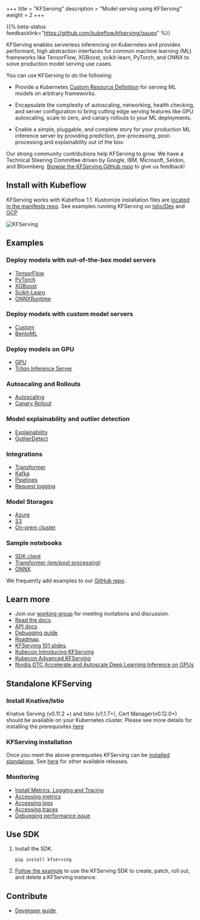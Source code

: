 +++
title = "KFServing"
description = "Model serving using KFServing"
weight = 2
+++

{{% beta-status 
  feedbacklink="https://github.com/kubeflow/kfserving/issues" %}}

KFServing enables serverless inferencing on Kubernetes and provides performant, high abstraction interfaces for common machine learning (ML) frameworks like TensorFlow, XGBoost, scikit-learn, PyTorch, and ONNX to solve production model serving use cases.

You can use KFServing to do the following:

* Provide a Kubernetes [Custom Resource Definition](https://kubernetes.io/docs/concepts/extend-kubernetes/api-extension/custom-resources/) for serving ML models on arbitrary frameworks.

* Encapsulate the complexity of autoscaling, networking, health checking, and server configuration to bring cutting edge serving features like GPU autoscaling, scale to zero, and canary rollouts to your ML deployments.

* Enable a simple, pluggable, and complete story for your production ML inference server by providing prediction, pre-processing, post-processing and explainability out of the box.

Our strong community contributions help KFServing to grow. We have a Technical Steering Committee driven by Google, IBM, Microsoft, Seldon, and Bloomberg. [Browse the KFServing GitHub repo](https://github.com/kubeflow/kfserving) to give us feedback!

## Install with Kubeflow
KFServing works with Kubeflow 1.1. Kustomize installation files are [located in the manifests repo](https://github.com/kubeflow/manifests/tree/master/kfserving).
See examples running KFServing on [Istio/Dex](https://github.com/kubeflow/kfserving/tree/master/docs/samples/istio-dex) and [GCP](https://github.com/kubeflow/kfserving/tree/master/docs/samples/gcp-iap)

<img src="../kfserving.png" alt="KFServing">

## Examples

### Deploy models with out-of-the-box model servers
* [TensorFlow](https://github.com/kubeflow/kfserving/tree/master/docs/samples/tensorflow)
* [PyTorch](https://github.com/kubeflow/kfserving/tree/master/docs/samples/pytorch)
* [XGBoost](https://github.com/kubeflow/kfserving/tree/master/docs/samples/xgboost)
* [Scikit-Learn](https://github.com/kubeflow/kfserving/tree/master/docs/samples/sklearn)
* [ONNXRuntime](https://github.com/kubeflow/kfserving/tree/master/docs/samples/onnx)

### Deploy models with custom model servers
* [Custom](https://github.com/kubeflow/kfserving/tree/master/docs/samples/custom)
* [BentoML](https://github.com/kubeflow/kfserving/tree/master/docs/samples/bentoml)

### Deploy models on GPU
* [GPU](https://github.com/kubeflow/kfserving/tree/master/docs/samples/accelerators)
* [Triton Inference Server](https://github.com/kubeflow/kfserving/tree/master/docs/samples/triton)

### Autoscaling and Rollouts
* [Autoscaling](https://github.com/kubeflow/kfserving/tree/master/docs/samples/autoscaling)
* [Canary Rollout](https://github.com/kubeflow/kfserving/tree/master/docs/samples/rollouts)

### Model explainability and outlier detection
* [Explainability](https://github.com/kubeflow/kfserving/tree/master/docs/samples/explanation/alibi)
* [OutlierDetect](https://github.com/kubeflow/kfserving/tree/master/docs/samples/outlier-detection/alibi-detect/cifar10)

### Integrations
* [Transformer](https://github.com/kubeflow/kfserving/tree/master/docs/samples/transformer/image_transformer)
* [Kafka](https://github.com/kubeflow/kfserving/tree/master/docs/samples/kafka)
* [Pipelines](https://github.com/kubeflow/kfserving/tree/master/docs/samples/pipelines)
* [Request logging](https://github.com/kubeflow/kfserving/tree/master/docs/samples/logger)

### Model Storages
* [Azure](https://github.com/kubeflow/kfserving/tree/master/docs/samples/azure)
* [S3](https://github.com/kubeflow/kfserving/tree/master/docs/samples/s3)
* [On-prem cluster](https://github.com/kubeflow/kfserving/tree/master/docs/samples/pvc)

### Sample notebooks
* [SDK client](https://github.com/kubeflow/kfserving/blob/master/docs/samples/client/kfserving_sdk_sample.ipynb)
* [Transformer (pre/post processing)](https://github.com/kubeflow/kfserving/blob/master/docs/samples/transformer/image_transformer/kfserving_sdk_transformer.ipynb)
* [ONNX](https://github.com/kubeflow/kfserving/blob/master/docs/samples/onnx/mosaic-onnx.ipynb)

We frequently add examples to our [GitHub repo](https://github.com/kubeflow/kfserving/tree/master/docs/samples/).

## Learn more
* Join our [working group](https://groups.google.com/forum/#!forum/kfserving) for meeting invitations and discussion.
* [Read the docs](https://github.com/kubeflow/kfserving/tree/master/docs).
* [API docs](https://github.com/kubeflow/kfserving/tree/master/docs/apis/README.md).
* [Debugging guide](https://github.com/kubeflow/kfserving/blob/master/docs/KFSERVING_DEBUG_GUIDE.md)
* [Roadmap](https://github.com/kubeflow/kfserving/tree/master/ROADMAP.md).
* [KFServing 101 slides](https://drive.google.com/file/d/16oqz6dhY5BR0u74pi9mDThU97Np__AFb/view).
* [Kubecon Introducing KFServing](https://kccncna19.sched.com/event/UaZo/introducing-kfserving-serverless-model-serving-on-kubernetes-ellis-bigelow-google-dan-sun-bloomberg)
* [Kubecon Advanced KFServing](https://kccncna19.sched.com/event/UaVw/advanced-model-inferencing-leveraging-knative-istio-and-kubeflow-serving-animesh-singh-ibm-clive-cox-seldon)
* [Nvidia GTC Accelerate and Autoscale Deep Learning Inference on GPUs](https://developer.nvidia.com/gtc/2020/video/s22459-vid)

## Standalone KFServing
### Install Knative/Istio
Knative Serving (v0.11.2 +) and Istio (v1.1.7+), Cert Manager(v0.12.0+) should be available on your Kubernetes cluster.
Please see more details for installing the prerequisites [here](https://github.com/kubeflow/kfserving#prerequisites)

### KFServing installation
Once you meet the above prerequsites KFServing can be [installed standalone](https://github.com/kubeflow/kfserving#standalone-kfserving-installation). See [here](https://github.com/kubeflow/kfserving/tree/master/install) for other available releases.

### Monitoring
* [Install Metrics, Logging and Tracing](https://knative.dev/docs/serving/installing-logging-metrics-traces/)
* [Accessing metrics](https://knative.dev/docs/serving/accessing-metrics/)
* [Accessing logs](https://knative.dev/docs/serving/accessing-logs/)
* [Accessing traces](https://knative.dev/docs/serving/accessing-traces/)
* [Debugging performance issue](https://knative.dev/docs/serving/debugging-performance-issues/)

## Use SDK
1. Install the SDK.
    ```
    pip install kfserving
    ```
1. [Follow the example](https://github.com/kubeflow/kfserving/blob/master/docs/samples/client/kfserving_sdk_sample.ipynb) to use the KFServing SDK to create, patch, roll out, and delete a KFServing instance.

## Contribute
* [Developer guide](https://github.com/kubeflow/kfserving/tree/master/docs/DEVELOPER_GUIDE.md).
